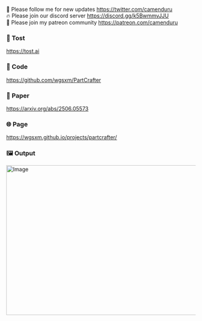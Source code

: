 🐣 Please follow me for new updates https://twitter.com/camenduru <br />
🔥 Please join our discord server https://discord.gg/k5BwmmvJJU <br />
🥳 Please join my patreon community https://patreon.com/camenduru <br />

###  🥪 Tost
https://tost.ai

### 🧬 Code
https://github.com/wgsxm/PartCrafter

### 📄 Paper
https://arxiv.org/abs/2506.05573

### 🌐 Page
https://wgsxm.github.io/projects/partcrafter/

### 🖼 Output

<img width="816" height="398" alt="Image" src="https://github.com/user-attachments/assets/25ba059d-0c42-4e60-923d-4c9022359372" />
